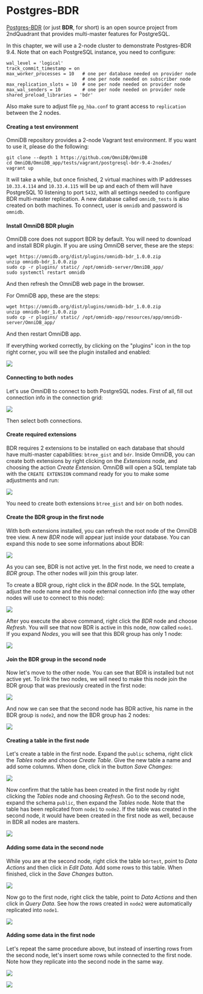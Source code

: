 # Postgres-BDR

[Postgres-BDR](https://www.2ndquadrant.com/en/resources/bdr/) (or just **BDR**,
for short) is an open source project from 2ndQuadrant that provides multi-master
features for PostgreSQL.

In this chapter, we will use a 2-node cluster to demonstrate Postgres-BDR 9.4.
Note that on each PostgreSQL instance, you need to configure:

```text
wal_level = 'logical'
track_commit_timestamp = on
max_worker_processes = 10   # one per database needed on provider node
                            # one per node needed on subscriber node
max_replication_slots = 10  # one per node needed on provider node
max_wal_senders = 10        # one per node needed on provider node
shared_preload_libraries = 'bdr'
```

Also make sure to adjust file `pg_hba.conf` to grant access to `replication`
between the 2 nodes.


#### Creating a test environment

OmniDB repository provides a 2-node Vagrant test environment. If you want to
use it, please do the following:

```
git clone --depth 1 https://github.com/OmniDB/OmniDB
cd OmniDB/OmniDB_app/tests/vagrant/postgresql-bdr-9.4-2nodes/
vagrant up
```

It will take a while, but once finished, 2 virtual machines with IP addresses
`10.33.4.114` and `10.33.4.115` will be up and each of them will have PostgreSQL
10 listening to port `5432`, with all settings needed to configure BDR
multi-master replication. A new database called `omnidb_tests` is also created
on both machines. To connect, user is `omnidb` and password is `omnidb`.


#### Install OmniDB BDR plugin

OmniDB core does not support BDR by default. You will need to download and
install BDR plugin. If you are using OmniDB server, these are the steps:

```
wget https://omnidb.org/dist/plugins/omnidb-bdr_1.0.0.zip
unzip omnidb-bdr_1.0.0.zip
sudo cp -r plugins/ static/ /opt/omnidb-server/OmniDB_app/
sudo systemctl restart omnidb
```

And then refresh the OmniDB web page in the browser.

For OmniDB app, these are the steps:

```
wget https://omnidb.org/dist/plugins/omnidb-bdr_1.0.0.zip
unzip omnidb-bdr_1.0.0.zip
sudo cp -r plugins/ static/ /opt/omnidb-app/resources/app/omnidb-server/OmniDB_app/
```

And then restart OmniDB app.

If everything worked correctly, by clicking on the "plugins" icon in the top
right corner, you will see the plugin installed and enabled:

![](https://raw.githubusercontent.com/OmniDB/doc/master/img/image_201.png)


#### Connecting to both nodes

Let's use OmniDB to connect to both PostgreSQL nodes. First of all, fill out
connection info in the connection grid:

![](https://raw.githubusercontent.com/OmniDB/doc/master/img/image_144.png)

Then select both connections.


#### Create required extensions

BDR requires 2 extensions to be installed on each database that should have
multi-master capabilities: `btree_gist` and `bdr`. Inside OmniDB, you can create
both extensions by right clicking on the *Extensions* node, and choosing the
action *Create Extension*. OmniDB will open a SQL template tab with the `CREATE
EXTENSION` command ready for you to make some adjustments and run:

![](https://raw.githubusercontent.com/OmniDB/doc/master/img/image_145.png)

You need to create both extensions `btree_gist` and `bdr` on both nodes.


#### Create the BDR group in the first node

With both extensions installed, you can refresh the root node of the OmniDB
tree view. A new *BDR* node will appear just inside your database. You can
expand this node to see some informations about BDR:

![](https://raw.githubusercontent.com/OmniDB/doc/master/img/image_146.png)

As you can see, BDR is not active yet. In the first node, we need to create a
*BDR group*. The other nodes will join this group later.

To create a BDR group, right click in the *BDR* node. In the SQL template,
adjust the node name and the node external connection info (the way other nodes
will use to connect to this node):

![](https://raw.githubusercontent.com/OmniDB/doc/master/img/image_147.png)

After you execute the above command, right click the *BDR* node and choose
*Refresh*. You will see that now BDR is active in this node, now called `node1`.
If you expand *Nodes*, you will see that this BDR group has only 1 node:

![](https://raw.githubusercontent.com/OmniDB/doc/master/img/image_148.png)


#### Join the BDR group in the second node

Now let's move to the other node. You can see that BDR is installed but not
active yet. To link the two nodes, we will need to make this node join the BDR
group that was previously created in the first node:

![](https://raw.githubusercontent.com/OmniDB/doc/master/img/image_149.png)

And now we can see that the second node has BDR active, his name in the BDR
group is `node2`, and now the BDR group has 2 nodes:

![](https://raw.githubusercontent.com/OmniDB/doc/master/img/image_150.png)


#### Creating a table in the first node

Let's create a table in the first node. Expand the `public` schema, right click
the *Tables* node and choose *Create Table*. Give the new table a name and add
some columns. When done, click in the button *Save Changes*:

![](https://raw.githubusercontent.com/OmniDB/doc/master/img/image_151.png)

Now confirm that the table has been created in the first node by right clicking
the *Tables* node and choosing *Refresh*. Go to the second node, expand the
schema `public`, then expand the *Tables* node. Note that the table has been
replicated from `node1` to `node2`. If the table was created in the second node,
it would have been created in the first node as well, because in BDR all nodes
are masters.

![](https://raw.githubusercontent.com/OmniDB/doc/master/img/image_152.png)


#### Adding some data in the second node

While you are at the second node, right click the table `bdrtest`, point to
*Data Actions* and then click in *Edit Data*. Add some rows to this table. When
finished, click in the *Save Changes* button.

![](https://raw.githubusercontent.com/OmniDB/doc/master/img/image_153.png)

Now go to the first node, right click the table, point to *Data Actions* and
then click in *Query Data*. See how the rows created in `node2` were
automatically replicated into `node1`.

![](https://raw.githubusercontent.com/OmniDB/doc/master/img/image_154.png)


#### Adding some data in the first node

Let's repeat the same procedure above, but instead of inserting rows from the
second node, let's insert some rows while connected to the first node. Note how
they replicate into the second node in the same way.

![](https://raw.githubusercontent.com/OmniDB/doc/master/img/image_155.png)

![](https://raw.githubusercontent.com/OmniDB/doc/master/img/image_156.png)
